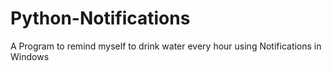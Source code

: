 # Python-Notifications
A Program to remind myself to drink water every hour using Notifications in Windows

